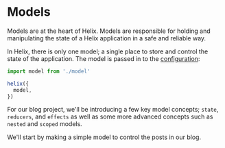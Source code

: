 # Models

Models are at the heart of Helix. Models are responsible for holding and manipulating the state of a Helix application in a safe and reliable way.

In Helix, there is only one model; a single place to store and control the state of the application. The model is passed in to the [configuration](../Getting-Started.md):

```javascript
import model from './model'

helix({
  model,
})
```

For our blog project, we'll be introducing a few key model concepts; `state`, `reducers`, and `effects` as well as some more advanced concepts such as `nested` and `scoped` models.

We'll start by making a simple model to control the posts in our blog.